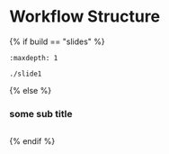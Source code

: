 # Workflow Structure

{% if build == "slides" %}
<!-- BUILDING THE SLIDES -->
```{toctree}
:maxdepth: 1

./slide1
```
{% else %}
<!-- BUILDING THE PAGES -->
### some sub title
```{include} ./slide1.md
```
{% endif %}

